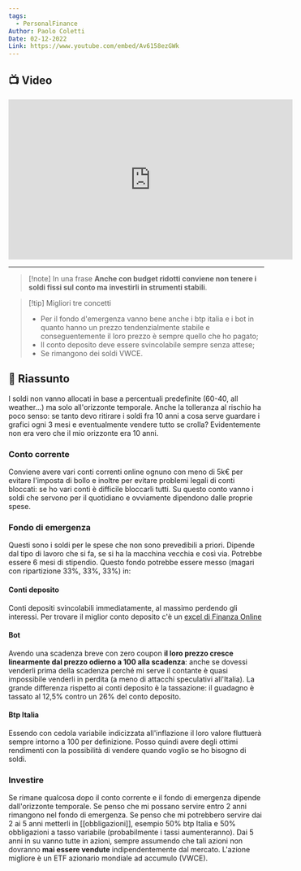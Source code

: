 ```yaml
---
tags:
  - PersonalFinance
Author: Paolo Coletti
Date: 02-12-2022
Link: https://www.youtube.com/embed/Av6158ezGWk
---
```

## 📺 Video
<div class="iframe-container">
  <iframe width="560" height="315" src="https://www.youtube.com/embed/Av6158ezGWk" title="YouTube video player" frameborder="0" allow="accelerometer; autoplay; clipboard-write; encrypted-media; gyroscope; picture-in-picture" allowfullscreen></iframe>
</div>

---

> [!note] In una frase
> **Anche con budget ridotti conviene non tenere i soldi fissi sul conto ma investirli in strumenti stabili**.

> [!tip] Migliori tre concetti
> - Per il fondo d'emergenza vanno bene anche i btp italia e i bot in quanto hanno un prezzo tendenzialmente stabile e conseguentemente il loro prezzo è sempre quello che ho pagato;
> - Il conto deposito deve essere svincolabile sempre senza attese;
> - Se rimangono dei soldi VWCE.

## 📒 Riassunto
I soldi non vanno allocati in base a percentuali predefinite (60-40, all weather...) ma solo all'orizzonte temporale.
Anche la tolleranza al rischio ha poco senso: se tanto devo ritirare i soldi fra 10 anni a cosa serve guardare i grafici ogni 3 mesi e eventualmente vendere tutto se crolla? Evidentemente non era vero che il mio orizzonte era 10 anni.
### Conto corrente
Conviene avere vari conti correnti online ognuno con meno di 5k€ per evitare l'imposta di bollo e inoltre per evitare problemi legali di conti bloccati: se ho vari conti è difficile bloccarli tutti. Su questo conto vanno i soldi che servono per il quotidiano e ovviamente dipendono dalle proprie spese.
### Fondo di emergenza
Questi sono i soldi per le spese che non sono prevedibili a priori. Dipende dal tipo di lavoro che si fa, se si ha la macchina vecchia e così via.
Potrebbe essere 6 mesi di stipendio.
Questo fondo potrebbe essere messo (magari con ripartizione 33%, 33%, 33%) in:
#### Conti deposito
Conti depositi svincolabili immediatamente, al massimo perdendo gli interessi. Per trovare il miglior conto deposito c'è un [excel di Finanza Online](https://forum.finanzaonline.com/forums/banking-carte-di-credito-conti-deposito-e-corren.7/)
#### Bot
Avendo una scadenza breve con zero coupon **il loro prezzo cresce linearmente dal prezzo odierno a 100 alla scadenza**: anche se dovessi venderli prima della scadenza perché mi serve il contante è quasi impossibile venderli in perdita (a meno di attacchi speculativi all'Italia).
La grande differenza rispetto ai conti deposito è la tassazione: il guadagno è tassato al 12,5% contro un 26% del conto deposito.

#### Btp Italia
Essendo con cedola variabile indicizzata all'inflazione il loro valore fluttuerà sempre intorno a 100 per definizione. Posso quindi avere degli ottimi rendimenti con la possibilità di vendere quando voglio se ho bisogno di soldi.

### Investire
Se rimane qualcosa dopo il conto corrente e il fondo di emergenza dipende dall'orizzonte temporale.
Se penso che mi possano servire entro 2 anni rimangono nel fondo di emergenza.
Se penso che mi potrebbero servire dai 2 ai 5 anni metterli in [[obbligazioni]], esempio 50% btp Italia e 50% obbligazioni a tasso variabile (probabilmente i tassi aumenteranno).
Dai 5 anni in su vanno tutte in azioni, sempre assumendo che tali azioni non dovranno **mai essere vendute** indipendentemente dal mercato.
L'azione migliore è un ETF azionario mondiale ad accumulo (VWCE).
